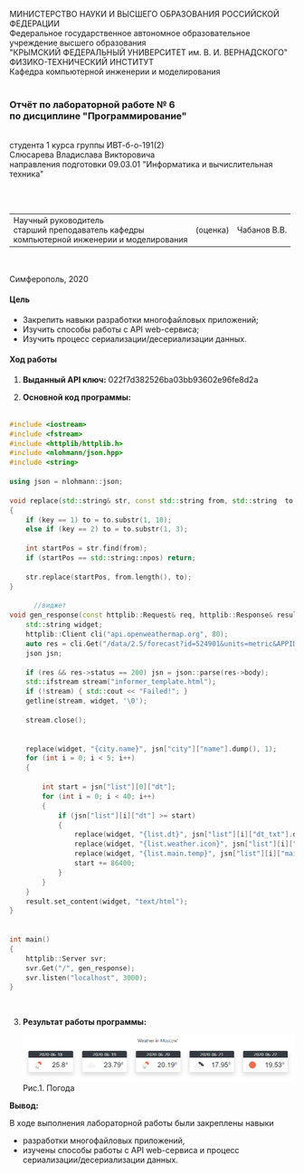 МИНИСТЕРСТВО НАУКИ  И ВЫСШЕГО ОБРАЗОВАНИЯ РОССИЙСКОЙ ФЕДЕРАЦИИ  
Федеральное государственное автономное образовательное учреждение высшего образования  
"КРЫМСКИЙ ФЕДЕРАЛЬНЫЙ УНИВЕРСИТЕТ им. В. И. ВЕРНАДСКОГО"  
ФИЗИКО-ТЕХНИЧЕСКИЙ ИНСТИТУТ  
Кафедра компьютерной инженерии и моделирования
<br/><br/>
### Отчёт по лабораторной работе № 6<br/> по дисциплине "Программирование"
<br/>
​
студента 1 курса группы ИВТ-б-о-191(2)  
<br/>Слюсарева Владислава Викторовича  
<br/>направления подготовки 09.03.01 "Информатика и вычислительная техника" 

<br/><br/>
<table>
<tr><td>Научный руководитель<br/> старший преподаватель кафедры<br/> компьютерной инженерии и моделирования</td>
<td>(оценка)</td>
<td>Чабанов В.В.</td>
</tr>
</table>
<br/><br/>
​
Симферополь, 2020

#### Цель

* Закрепить навыки разработки многофайловыx приложений;
* Изучить способы работы с API web-сервиса;
* Изучить процесс сериализации/десериализации данных.

#### Ход работы

1. **Выданный API ключ:** 022f7d382526ba03bb93602e96fe8d2a<br/>

2. **Основной код программы:**

```C++

#include <iostream>
#include <fstream>
#include <httplib/httplib.h>
#include <nlohmann/json.hpp>
#include <string>

using json = nlohmann::json;

void replace(std::string& str, const std::string from, std::string  to, int key)
{
    if (key == 1) to = to.substr(1, 10);
    else if (key == 2) to = to.substr(1, 3);

    int startPos = str.find(from);
    if (startPos == std::string::npos) return;

    str.replace(startPos, from.length(), to);
}

      //виджет
void gen_response(const httplib::Request& req, httplib::Response& result) {
    std::string widget;
    httplib::Client cli("api.openweathermap.org", 80);
    auto res = cli.Get("/data/2.5/forecast?id=524901&units=metric&APPID=022f7d382526ba03bb93602e96fe8d2a");
    json jsn;

    if (res && res->status == 200) jsn = json::parse(res->body);
    std::ifstream stream("informer_template.html");
    if (!stream) { std::cout << "Failed!"; }
    getline(stream, widget, '\0');

    stream.close();


    replace(widget, "{city.name}", jsn["city"]["name"].dump(), 1);
    for (int i = 0; i < 5; i++)
    {

        int start = jsn["list"][0]["dt"];
        for (int i = 0; i < 40; i++) 
        {
            if (jsn["list"][i]["dt"] >= start)
            {
                replace(widget, "{list.dt}", jsn["list"][i]["dt_txt"].dump(), 1);
                replace(widget, "{list.weather.icon}", jsn["list"][i]["weather"][0]["icon"].dump(), 2);
                replace(widget, "{list.main.temp}", jsn["list"][i]["main"]["temp"].dump(), 0);
                start += 86400;
            }
        }
    }
    result.set_content(widget, "text/html");
}


int main()
{
    httplib::Server svr;
    svr.Get("/", gen_response);
    svr.listen("localhost", 3000);
}

```
<br/>

3. **Результат работы программы:** <br/>

    ![](Scrins/Weather.PNG)<br/>
    Рис.1. Погода 


**Вывод:** <br/>

В ходе выполнения лабораторной работы были закреплены навыки 
* разработки многофайловыx приложений,
* изучены способы работы с API web-сервиса и процесс сериализации/десериализации данных.
